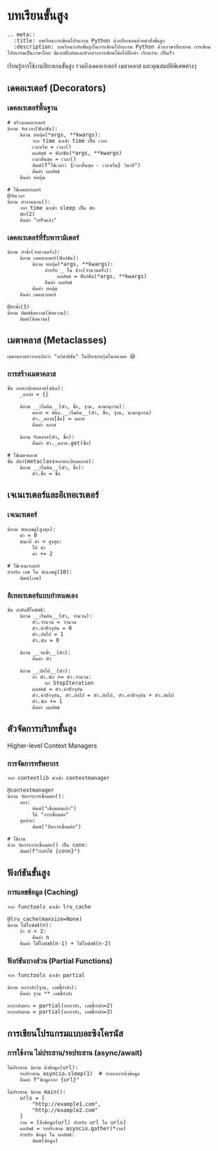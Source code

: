 # บทเรียนขั้นสูง

```{eval-rst}
.. meta::
  :title: บทเรียนการเขียนโปรแกรม Python ด้วยปิยะธอนด้วยคำสั่งขั้นสูง
  :description: บทเรียนระดับขั้นสูงในการเขียนโปรแกรม Python ด้วยภาษาปิยะธอน การเขียนโปรแกรมเป็นภาษาไทย มีแบบฝึกหัดและตัวอย่างการเขียนโค้ดให้ฝึกทำ เรียนง่าย เป็นเร็ว
```

เรียนรู้การใช้งานปิยะธอนขั้นสูง รวมถึงเดคอเรเตอร์ เมตาคลาส และคุณสมบัติพิเศษต่างๆ

## เดคอเรเตอร์ (Decorators)

### เดคอเรเตอร์พื้นฐาน

```piyathon
# สร้างเดคอเรเตอร์
นิยาม จับเวลา(ฟังก์ชัน):
    นิยาม ห่อหุ้ม(*args, **kwargs):
        จาก time นำเข้า time เป็น เวลา
        เวลาเริ่ม = เวลา()
        ผลลัพธ์ = ฟังก์ชัน(*args, **kwargs)
        เวลาสิ้นสุด = เวลา()
        พิมพ์(f"ใช้เวลา: {เวลาสิ้นสุด - เวลาเริ่ม} วินาที")
        คืนค่า ผลลัพธ์
    คืนค่า ห่อหุ้ม

# ใช้เดคอเรเตอร์
@จับเวลา
นิยาม ทำงานนาน():
    จาก time นำเข้า sleep เป็น พัก
    พัก(2)
    คืนค่า "เสร็จแล้ว"
```

### เดคอเรเตอร์ที่รับพารามิเตอร์

```piyathon
นิยาม ทำซ้ำ(จำนวนครั้ง):
    นิยาม เดคอเรเตอร์(ฟังก์ชัน):
        นิยาม ห่อหุ้ม(*args, **kwargs):
            สำหรับ _ ใน ช่วง(จำนวนครั้ง):
                ผลลัพธ์ = ฟังก์ชัน(*args, **kwargs)
            คืนค่า ผลลัพธ์
        คืนค่า ห่อหุ้ม
    คืนค่า เดคอเรเตอร์

@ทำซ้ำ(3)
นิยาม พิมพ์ข้อความ(ข้อความ):
    พิมพ์(ข้อความ)
```

## เมตาคลาส (Metaclasses)

```{note}
เมตาคลาสอาจจะแปลว่า "อภิชาติชั้น" ในปิยะธอนรุ่นในอนาคต 😅
```

### การสร้างเมตาคลาส

```piyathon
ชั้น ลงทะเบียนคลาส(ชนิด):
    _คลาส = {}

    นิยาม __เริ่มต้น__(ตัว, ชื่อ, ฐาน, นามานุกรม):
        คลาส = ชนิด.__เริ่มต้น__(ตัว, ชื่อ, ฐาน, นามานุกรม)
        ตัว._คลาส[ชื่อ] = คลาส
        คืนค่า คลาส

    นิยาม รับคลาส(ตัว, ชื่อ):
        คืนค่า ตัว._คลาส.get(ชื่อ)

# ใช้เมตาคลาส
ชั้น สัตว์(metaclass=ลงทะเบียนคลาส):
    นิยาม __เริ่มต้น__(ตัว, ชื่อ):
        ตัว.ชื่อ = ชื่อ
```

## เจเนเรเตอร์และอิเทอเรเตอร์

### เจเนเรเตอร์

```piyathon
นิยาม นับเลขคู่(สูงสุด):
    ค่า = 0
    ขณะที่ ค่า < สูงสุด:
        ให้ ค่า
        ค่า += 2

# ใช้เจเนเรเตอร์
สำหรับ เลข ใน นับเลขคู่(10):
    พิมพ์(เลข)
```

### อิเทอเรเตอร์แบบกำหนดเอง

```piyathon
ชั้น ลำดับฟิโบนัชชี:
    นิยาม __เริ่มต้น__(ตัว, จำนวน):
        ตัว.จำนวน = จำนวน
        ตัว.ค่าปัจจุบัน = 0
        ตัว.ถัดไป = 1
        ตัว.นับ = 0

    นิยาม __วนซ้ำ__(ตัว):
        คืนค่า ตัว

    นิยาม __ถัดไป__(ตัว):
        ถ้า ตัว.นับ >= ตัว.จำนวน:
            ยก StopIteration
        ผลลัพธ์ = ตัว.ค่าปัจจุบัน
        ตัว.ค่าปัจจุบัน, ตัว.ถัดไป = ตัว.ถัดไป, ตัว.ค่าปัจจุบัน + ตัว.ถัดไป
        ตัว.นับ += 1
        คืนค่า ผลลัพธ์
```

## ตัวจัดการบริบทขั้นสูง

Higher-level Context Managers

### การจัดการทรัพยากร

```piyathon
จาก contextlib นำเข้า contextmanager

@contextmanager
นิยาม จัดการการเชื่อมต่อ():
    ลอง:
        พิมพ์("เชื่อมต่อแล้ว")
        ให้ "การเชื่อมต่อ"
    สุดท้าย:
        พิมพ์("ปิดการเชื่อมต่อ")

# ใช้งาน
ด้วย จัดการการเชื่อมต่อ() เป็น conn:
    พิมพ์(f"กำลังใช้ {conn}")
```

## ฟังก์ชันขั้นสูง

### การแคชข้อมูล (Caching)

```piyathon
จาก functools นำเข้า lru_cache

@lru_cache(maxsize=None)
นิยาม ไฟโบนัชชี(n):
    ถ้า n < 2:
        คืนค่า n
    คืนค่า ไฟโบนัชชี(n-1) + ไฟโบนัชชี(n-2)
```

### ฟังก์ชันบางส่วน (Partial Functions)

```piyathon
จาก functools นำเข้า partial

นิยาม ยกกำลัง(ฐาน, เลขชี้กำลัง):
    คืนค่า ฐาน ** เลขชี้กำลัง

ยกกำลังสอง = partial(ยกกำลัง, เลขชี้กำลัง=2)
ยกกำลังสาม = partial(ยกกำลัง, เลขชี้กำลัง=3)
```

## การเขียนโปรแกรมแบบอะซิงโครนัส

### การใช้งาน ไม่ประสาน/รอประสาน (async/await)

```piyathon
ไม่ประสาน นิยาม ดึงข้อมูล(url):
    รอประสาน asyncio.sleep(1)  # จำลองการดึงข้อมูล
    คืนค่า f"ข้อมูลจาก {url}"

ไม่ประสาน นิยาม main():
    urls = [
        "http://example1.com",
        "http://example2.com"
    ]
    งาน = [ดึงข้อมูล(url) สำหรับ url ใน urls]
    ผลลัพธ์ = รอประสาน asyncio.gather(*งาน)
    สำหรับ ข้อมูล ใน ผลลัพธ์:
        พิมพ์(ข้อมูล)
```

<!--
## แบบฝึกหัด

1. สร้างเดคอเรเตอร์สำหรับตรวจสอบสิทธิ์การเข้าถึง
2. พัฒนาคลาสที่ใช้เมตาคลาสในการสร้างรูปแบบ Singleton
3. สร้างอิเทอเรเตอร์สำหรับการวนซ้ำข้อมูลแบบกำหนดเอง
-->